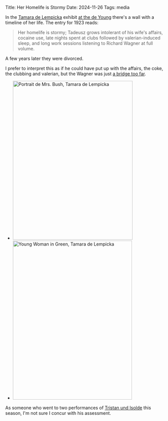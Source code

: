 Title: Her Homelife is Stormy
Date: 2024-11-26
Tags: media

In the [Tamara de Lempicka](https://en.wikipedia.org/wiki/Tamara_de_Lempicka) exhibit [at the de Young](https://www.famsf.org/exhibitions/tamara-de-lempicka) there's a wall with a timeline of her life. The entry for 1923 reads:

> Her homelife is stormy; Tadeusz grows intolerant of his wife's affairs, cocaine use, late nights spent at clubs followed by valerian-induced sleep, and long work sessions listening to Richard Wagner at full volume.

A few years later they were divorced.

I prefer to interpret this as if he could have put up with the affairs, the coke, the clubbing and valerian, but the Wagner was just [a bridge too far](https://www.youtube.com/watch?v=VE03Lqm3nbI).

<ul class="thumbs">
    <li>
        <a href="https://www.flickr.com/photos/pigmonkey/54167458485/in/dateposted/" title="Portrait de Mrs. Bush, Tamara de Lempicka"><img src="https://live.staticflickr.com/65535/54167458485_c482415f2f.jpg" width="377" height="500" alt="Portrait de Mrs. Bush, Tamara de Lempicka"/></a>
    </li>
    <li>
        <a href="https://www.flickr.com/photos/pigmonkey/54167005486/in/dateposted/" title="Young Woman in Green, Tamara de Lempicka"><img src="https://live.staticflickr.com/65535/54167005486_8c4d052e1c.jpg" width="375" height="500" alt="Young Woman in Green, Tamara de Lempicka"/></a>
    </li>
</ul>

As someone who went to two performances of [Tristan und Isolde](https://en.wikipedia.org/wiki/Tristan_und_Isolde) this season, I'm not sure I concur with his assessment.

